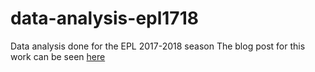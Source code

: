 # data-analysis-epl1718
Data analysis done for the EPL 2017-2018 season
The blog post for this work can be seen [here](https://alperengormez.github.io/blog/data-analysis-epl1718/)
